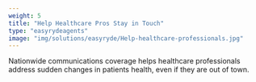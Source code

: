 ```yaml
---
weight: 5
title: "Help Healthcare Pros Stay in Touch"
type: "easyrydeagents"
image: "img/solutions/easyryde/Help-healthcare-professionals.jpg"
---
```


Nationwide communications coverage helps healthcare professionals address sudden changes in patients health, even if they are out of town.